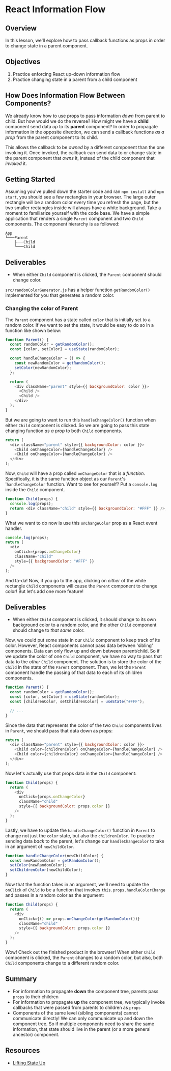 # React Information Flow

## Overview

In this lesson, we'll explore how to pass callback functions as props in order to change state in a parent component.

## Objectives

1. Practice enforcing React up-down information flow
2. Practice changing state in a parent from a child component

## How Does Information Flow Between Components?

We already know how to use props to pass information _down_ from parent to
child. But how would we do the reverse? How might we have a **child** component
send data _up_ to its **parent** component? In order to propagate information in
the opposite direction, we can send a callback functions _as a prop_ from the
parent component to its child.

This allows the callback to be _owned_ by a different component than the one
invoking it. Once invoked, the callback can send data to or change state in the
parent component that _owns_ it, instead of the child component that _invoked_
it.

## Getting Started

Assuming you've pulled down the starter code and ran `npm install` and
`npm start`, you should see a few rectangles in your browser. The large outer
rectangle will be a random color every time you refresh the page, but the two
smaller rectangles inside will always have a white background. Take a moment to
familiarize yourself with the code base. We have a simple application that
renders a single `Parent` component and two `Child` components. The component
hierarchy is as followed:

```
App
└───Parent
    ├───Child
    └───Child
```

## Deliverables

- When either `Child` component is clicked, the `Parent` component should change
  color.

`src/randomColorGenerator.js` has a helper function `getRandomColor()`
implemented for you that generates a random color.

### Changing the color of Parent

The `Parent` component has a state called `color` that is initially set to a
random color. If we want to set the state, it would be easy to do so in a
function like shown below:

```js
function Parent() {
  const randomColor = getRandomColor();
  const [color, setColor] = useState(randomColor);

  const handleChangeColor = () => {
    const newRandomColor = getRandomColor();
    setColor(newRandomColor);
  };

  return (
    <div className="parent" style={{ backgroundColor: color }}>
      <Child />
      <Child />
    </div>
  );
}
```

But we are going to want to run this `handleChangeColor()` function when either
`Child` component is clicked. So we are going to pass this state changing
function _as a prop_ to both `Child` components.

```js
return (
  <div className="parent" style={{ backgroundColor: color }}>
    <Child onChangeColor={handleChangeColor} />
    <Child onChangeColor={handleChangeColor} />
  </div>
);
```

Now, `Child` will have a prop called `onChangeColor` that is a _function_.
Specifically, it is the same function object as our `Parent`'s
'`handleChangeColor` function. Want to see for yourself? Put a `console.log`
inside the `Child` component.

```js
function Child(props) {
  console.log(props);
  return <div className="child" style={{ backgroundColor: "#FFF" }} />;
}
```

What we want to do now is use this `onChangeColor` prop as a React event
handler.

```js
console.log(props);
return (
  <div
    onClick={props.onChangeColor}
    className="child"
    style={{ backgroundColor: "#FFF" }}
  />
);
```

And ta-da! Now, if you go to the app, clicking on _either_ of the white
rectangle `Child` components will cause the `Parent` component to change color!
But let's add one more feature!

## Deliverables

- When either `Child` component is clicked, it should change to its own
  background color to a random color, and the other `Child` component should
  change to _that same_ color.

Now, we could put some state in our `Child` component to keep track of its
color. However, React components cannot pass data between 'sibling' components.
Data can only flow up and down between parent/child. So if we update the color
of one `Child` component, we have no way to pass that data to the _other_
`Child` component. The solution is to store the color of the `Child` in the
state of the `Parent` component. Then, we let the `Parent` component handle the
passing of that data to each of its children components.

```js
function Parent() {
  const randomColor = getRandomColor();
  const [color, setColor] = useState(randomColor);
  const [childrenColor, setChildrenColor] = useState("#FFF");

  // ...
}
```

Since the data that represents the color of the two `Child` components lives in
`Parent`, we should pass that data down as props:

```js
return (
  <div className="parent" style={{ backgroundColor: color }}>
    <Child color={childrenColor} onChangeColor={handleChangeColor} />
    <Child color={childrenColor} onChangeColor={handleChangeColor} />
  </div>
);
```

Now let's actually use that props data in the `Child` component:

```js
function Child(props) {
  return (
    <div
      onClick={props.onChangeColor}
      className="child"
      style={{ backgroundColor: props.color }}
    />
  );
}
```

Lastly, we have to update the `handleChangeColor()` function in `Parent` to
change not just the `color` state, but also the `childrenColor`. To practice
sending data _back_ to the parent, let's change our `handleChangeColor` to take
in an argument of `newChildColor`.

```js
function handleChangeColor(newChildColor) {
  const newRandomColor = getRandomColor();
  setColor(newRandomColor);
  setChildrenColor(newChildColor);
}
```

Now that the function takes in an argument, we'll need to update the `onClick`
of `Child` to be a function that invokes `this.props.handleColorChange` and passes
in a random color as the argument:

```js
function Child(props) {
  return (
    <div
      onClick={() => props.onChangeColor(getRandomColor())}
      className="child"
      style={{ backgroundColor: props.color }}
    />
  );
}
```

Wow! Check out the finished product in the browser! When either `Child`
component is clicked, the `Parent` changes to a random color, but also, both
`Child` components change to a different random color.

## Summary

- For information to propagate **down** the component tree, parents pass `props`
  to their children
- For information to propagate **up** the component tree, we typically invoke
  callbacks that were passed from parents to children as `props`
- Components of the same level (sibling components) cannot communicate directly!
  We can only communicate up and down the component tree. So if multiple
  components need to share the same information, that state should live in the
  parent (or a more general ancestor) component.

## Resources

- [Lifting State Up](https://reactjs.org/docs/lifting-state-up.html)
